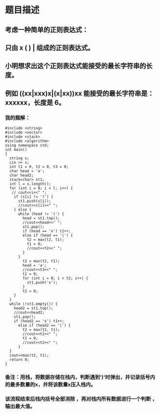 # 题目描述
## 考虑一种简单的正则表达式：
## 只由 x ( ) | 组成的正则表达式。
## 小明想求出这个正则表达式能接受的最长字符串的长度。
## 例如 ((xx|xxx)x|(x|xx))xx 能接受的最长字符串是： xxxxxx，长度是 6。
### 我的题解：
```#include <iostream>
#include <string>
#include <vector>
#include <stack>
#include <algorithm>
using namespace std;
int main()
{
  string s;
  cin >> s;
  int t1 = 0, t2 = 0, t3 = 0;
  char head = 'a';
  char head2;
  stack<char> st1;
  int l = s.length();
  for (int i = 0; i < l; i++) {
   // cout<<i<<" ";
    if (s[i] != ')') {
      st1.push(s[i]);
      //cout<<s[i]<<" ";
    } else {
      while (head != '(') {
        head = st1.top();
        //cout<<head<<" ";
        st1.pop();
        if (head == 'x') t1++;
        else if (head == '|') {
          t2 = max(t2, t1);
          t1 = 0;
          //cout<<t2<<" ";
        }
      }
        t2 = max(t2, t1);
        head = 'a';
        //cout<<t3<<" ";
        t1 = 0;
        for (int i = 0; i < t2; i++) {
          st1.push('x');
        }
        t2 = 0;
    }
  }
  while (!st1.empty()) {
    head2 = st1.top();
    //cout<<head2;
    st1.pop();
    if (head2 == 'x') t1++;
      else if (head2 == '|') {
        t2 = max(t2, t1);
        //cout<<t2<<" ";
        t1 = 0;
        //cout<<t2<<" ";
      }
  }
  cout<<max(t2, t1);
  return 0;
}
```
### **备注**：用栈，将数据存储在栈内，判断遇到')'时弹出，并记录括号内的最多数量的x，并将该数量x压入栈内。
### 该流程结束后栈内括号全部消除 ，再对栈内所有数据进行一个判断 ，输出最大值。
